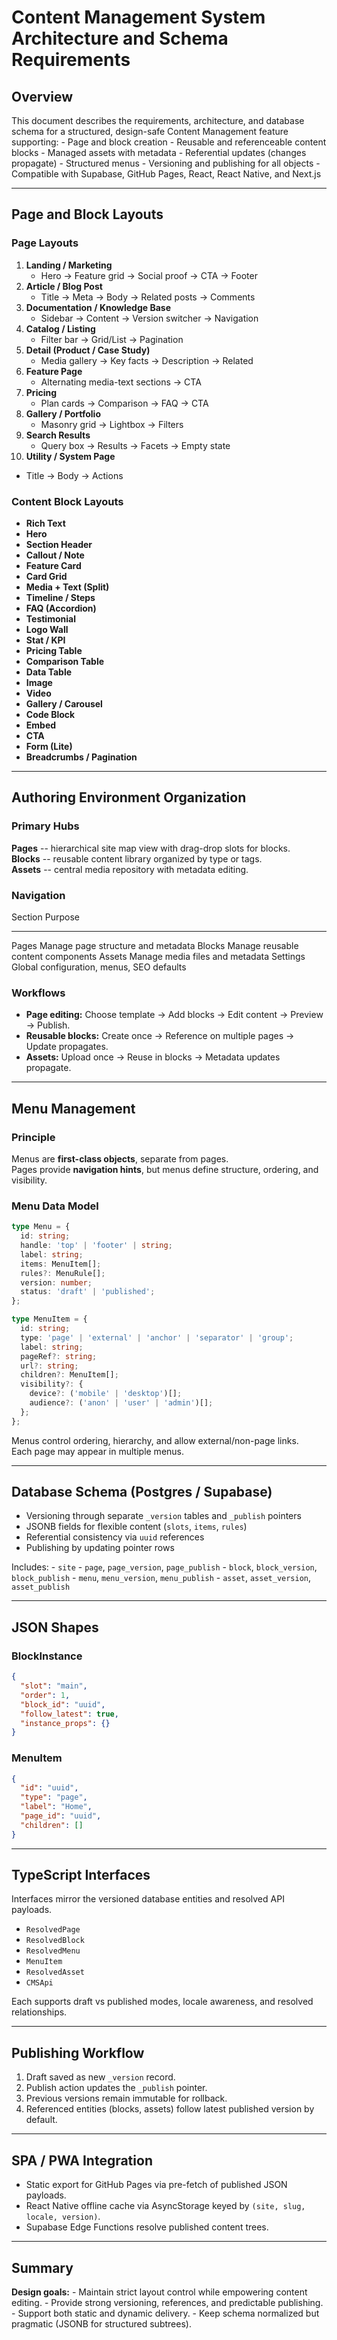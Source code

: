 # Content Management System Architecture and Schema Requirements

## Overview

This document describes the requirements, architecture, and database
schema for a structured, design-safe Content Management feature
supporting: - Page and block creation - Reusable and referenceable
content blocks - Managed assets with metadata - Referential updates
(changes propagate) - Structured menus - Versioning and publishing for
all objects - Compatible with Supabase, GitHub Pages, React, React
Native, and Next.js

------------------------------------------------------------------------

## Page and Block Layouts

### Page Layouts

1.  **Landing / Marketing**
    -   Hero → Feature grid → Social proof → CTA → Footer
2.  **Article / Blog Post**
    -   Title → Meta → Body → Related posts → Comments
3.  **Documentation / Knowledge Base**
    -   Sidebar → Content → Version switcher → Navigation
4.  **Catalog / Listing**
    -   Filter bar → Grid/List → Pagination
5.  **Detail (Product / Case Study)**
    -   Media gallery → Key facts → Description → Related
6.  **Feature Page**
    -   Alternating media-text sections → CTA
7.  **Pricing**
    -   Plan cards → Comparison → FAQ → CTA
8.  **Gallery / Portfolio**
    -   Masonry grid → Lightbox → Filters
9.  **Search Results**
    -   Query box → Results → Facets → Empty state
10. **Utility / System Page**

-   Title → Body → Actions

### Content Block Layouts

-   **Rich Text**
-   **Hero**
-   **Section Header**
-   **Callout / Note**
-   **Feature Card**
-   **Card Grid**
-   **Media + Text (Split)**
-   **Timeline / Steps**
-   **FAQ (Accordion)**
-   **Testimonial**
-   **Logo Wall**
-   **Stat / KPI**
-   **Pricing Table**
-   **Comparison Table**
-   **Data Table**
-   **Image**
-   **Video**
-   **Gallery / Carousel**
-   **Code Block**
-   **Embed**
-   **CTA**
-   **Form (Lite)**
-   **Breadcrumbs / Pagination**

------------------------------------------------------------------------

## Authoring Environment Organization

### Primary Hubs

**Pages** -- hierarchical site map view with drag-drop slots for
blocks.\
**Blocks** -- reusable content library organized by type or tags.\
**Assets** -- central media repository with metadata editing.

### Navigation

  Section    Purpose
  ---------- -------------------------------------------
  Pages      Manage page structure and metadata
  Blocks     Manage reusable content components
  Assets     Manage media files and metadata
  Settings   Global configuration, menus, SEO defaults

### Workflows

-   **Page editing:** Choose template → Add blocks → Edit content →
    Preview → Publish.
-   **Reusable blocks:** Create once → Reference on multiple pages →
    Update propagates.
-   **Assets:** Upload once → Reuse in blocks → Metadata updates
    propagate.

------------------------------------------------------------------------

## Menu Management

### Principle

Menus are **first-class objects**, separate from pages.\
Pages provide **navigation hints**, but menus define structure,
ordering, and visibility.

### Menu Data Model

``` ts
type Menu = {
  id: string;
  handle: 'top' | 'footer' | string;
  label: string;
  items: MenuItem[];
  rules?: MenuRule[];
  version: number;
  status: 'draft' | 'published';
};

type MenuItem = {
  id: string;
  type: 'page' | 'external' | 'anchor' | 'separator' | 'group';
  label: string;
  pageRef?: string;
  url?: string;
  children?: MenuItem[];
  visibility?: {
    device?: ('mobile' | 'desktop')[];
    audience?: ('anon' | 'user' | 'admin')[];
  };
};
```

Menus control ordering, hierarchy, and allow external/non-page links.\
Each page may appear in multiple menus.

------------------------------------------------------------------------

## Database Schema (Postgres / Supabase)

-   Versioning through separate `_version` tables and `_publish`
    pointers
-   JSONB fields for flexible content (`slots`, `items`, `rules`)
-   Referential consistency via `uuid` references
-   Publishing by updating pointer rows

Includes: - `site` - `page`, `page_version`, `page_publish` - `block`,
`block_version`, `block_publish` - `menu`, `menu_version`,
`menu_publish` - `asset`, `asset_version`, `asset_publish`

------------------------------------------------------------------------

## JSON Shapes

### BlockInstance

``` json
{
  "slot": "main",
  "order": 1,
  "block_id": "uuid",
  "follow_latest": true,
  "instance_props": {}
}
```

### MenuItem

``` json
{
  "id": "uuid",
  "type": "page",
  "label": "Home",
  "page_id": "uuid",
  "children": []
}
```

------------------------------------------------------------------------

## TypeScript Interfaces

Interfaces mirror the versioned database entities and resolved API
payloads.

-   `ResolvedPage`
-   `ResolvedBlock`
-   `ResolvedMenu`
-   `MenuItem`
-   `ResolvedAsset`
-   `CMSApi`

Each supports draft vs published modes, locale awareness, and resolved
relationships.

------------------------------------------------------------------------

## Publishing Workflow

1.  Draft saved as new `_version` record.
2.  Publish action updates the `_publish` pointer.
3.  Previous versions remain immutable for rollback.
4.  Referenced entities (blocks, assets) follow latest published version
    by default.

------------------------------------------------------------------------

## SPA / PWA Integration

-   Static export for GitHub Pages via pre-fetch of published JSON
    payloads.
-   React Native offline cache via AsyncStorage keyed by
    `(site, slug, locale, version)`.
-   Supabase Edge Functions resolve published content trees.

------------------------------------------------------------------------

## Summary

**Design goals:** - Maintain strict layout control while empowering
content editing. - Provide strong versioning, references, and
predictable publishing. - Support both static and dynamic delivery. -
Keep schema normalized but pragmatic (JSONB for structured subtrees).
